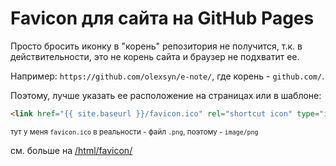 # Favicon для сайта на GitHub Pages

Просто бросить иконку в "корень" репозитория не получится, т.к. в действительности, это не корень сайта и браузер не подхватит ее. 

Например: `https://github.com/olexsyn/e-note/`, где корень - `github.com/`.

Поэтому, лучше указать ее расположение на страницах или в шаблоне:

```html
<link href="{{ site.baseurl }}/favicon.ico" rel="shortcut icon" type="image/png">
```
<small>тут у меня `favicon.ico` в реальности - файл `.png`, поэтому - `image/png`</small>

см. больше на [/html/favicon/](/html/favicon/)
